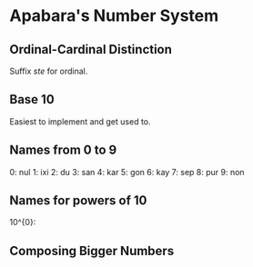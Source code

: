 # Apabara's Number System

## Ordinal-Cardinal Distinction

Suffix *ste* for ordinal.

## Base 10

Easiest to implement and get used to.

## Names from 0 to 9

0: nul
1: ixi
2: du
3: san
4: kar
5: gon
6: kay
7: sep
8: pur
9: non

## Names for powers of 10

10^{0}: 

## Composing Bigger Numbers
